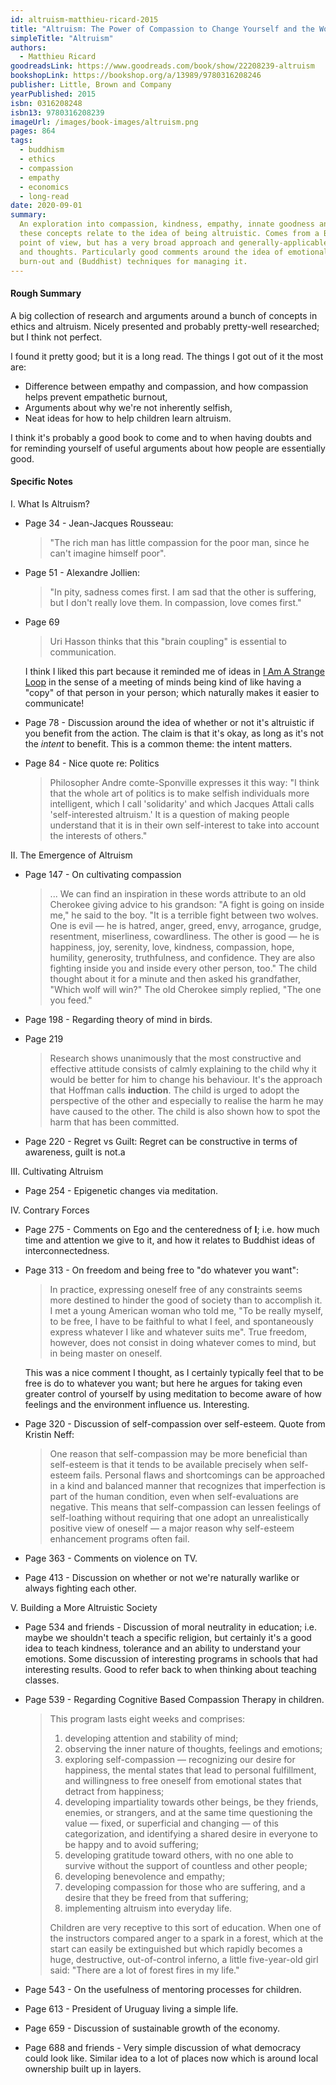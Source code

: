 ```yaml
---
id: altruism-matthieu-ricard-2015
title: "Altruism: The Power of Compassion to Change Yourself and the World"
simpleTitle: "Altruism"
authors:
  - Matthieu Ricard
goodreadsLink: https://www.goodreads.com/book/show/22208239-altruism
bookshopLink: https://bookshop.org/a/13989/9780316208246
publisher: Little, Brown and Company
yearPublished: 2015
isbn: 0316208248
isbn13: 9780316208239
imageUrl: /images/book-images/altruism.png
pages: 864
tags:
  - buddhism
  - ethics
  - compassion
  - empathy
  - economics
  - long-read
date: 2020-09-01
summary:
  An exploration into compassion, kindness, empathy, innate goodness and how
  these concepts relate to the idea of being altruistic. Comes from a Buddhist
  point of view, but has a very broad approach and generally-applicable advice
  and thoughts. Particularly good comments around the idea of emotional
  burn-out and (Buddhist) techniques for managing it.
---
```


#### Rough Summary

A big collection of research and arguments around a bunch of concepts in ethics and
altruism. Nicely presented and probably pretty-well researched; but I think
not perfect.

I found it pretty good; but it is a long read. The things I got out of it the
most are:

- Difference between empathy and compassion, and how compassion helps prevent
empathetic burnout,
- Arguments about why we're not inherently selfish,
- Neat ideas for how to help children learn altruism.

I think it's probably a good book to come and to when having doubts and for
reminding yourself of useful arguments about how people are essentially good.


#### Specific Notes

<span class="ch">I. What Is Altruism?</span>

- Page 34 - Jean-Jacques Rousseau:

  > "The rich man has little compassion for the poor man,
  > since he can't imagine himself poor".

- Page 51 - Alexandre Jollien: 

  > "In pity, sadness comes first. I am sad that the other is
  > suffering, but I don't really love them. In compassion, love comes first."

- Page 69

  > Uri Hasson thinks that this "brain coupling" is essential to
  > communication.

  I think I liked this part because it reminded me of ideas in [I Am A Strange
  Loop](https://www.goodreads.com/book/show/123471.I_Am_a_Strange_Loop) in the
  sense of a meeting of minds being kind of like having a "copy" of that
  person in your person; which naturally makes it easier to communicate!

- Page 78 - Discussion around the idea of whether or not it's altruistic if you
benefit from the action. The claim is that it's okay, as long as it's not the
_intent_ to benefit. This is a common theme: the intent matters.

- Page 84 - Nice quote re: Politics

  > Philosopher Andre comte-Sponville expresses it this way: "I think that the
  > whole art of politics is to make selfish individuals more intelligent,
  > which I call 'solidarity' and which Jacques Attali calls 'self-interested
  > altruism.' It is a question of making people understand that it is in
  > their own self-interest to take into account the interests of others."


<span class="ch">II. The Emergence of Altruism</span>

- Page 147 - On cultivating compassion

  > ... We can find an inspiration in these words attribute to an old Cherokee
  > giving advice to his grandson: "A fight is going on inside me," he said to
  > the boy. "It is a terrible fight between two wolves. One is evil &mdash; he is
  > hatred, anger, greed, envy, arrogance, grudge, resentment, miserliness,
  > cowardliness. The other is good &mdash; he is happiness, joy, serenity,
  > love, kindness, compassion, hope, humility, generosity, truthfulness, and
  > confidence. They are also fighting inside you and inside every other
  > person, too." The child thought about it for a minute and then asked his
  > grandfather, "Which wolf will win?" The old Cherokee simply replied, "The
  > one you feed."

- Page 198 - Regarding theory of mind in birds.

- Page 219

  > Research shows unanimously that the most constructive and effective
  > attitude consists of calmly explaining to the child why it would be better
  > for him to change his behaviour. It's the approach that Hoffman calls
  > **induction**. The child is urged to adopt the perspective of the other
  > and especially to realise the harm he may have caused to the other. The
  > child is also shown how to spot the harm that has been committed.

- Page 220 - Regret vs Guilt: Regret can be constructive in terms of
awareness, guilt is not.a


<span class="ch">III. Cultivating Altruism</span>

- Page 254 - Epigenetic changes via meditation.


<span class="ch">IV. Contrary Forces</span>

- Page 275 - Comments on Ego and the centeredness of **I**; i.e. how much
time and attention we give to it, and how it relates to Buddhist ideas of
interconnectedness.

- Page 313 - On freedom and being free to "do whatever you want":

  > In practice, expressing oneself free of any constraints seems more destined
  > to hinder the good of society than to accomplish it. I met a young
  > American woman who told me, "To be really myself, to be free, I have to be
  > faithful to what I feel, and spontaneously express whatever I like and
  > whatever suits me". True freedom, however, does not consist in doing
  > whatever comes to mind, but in being master on oneself.

  This was a nice comment I thought, as I certainly typically feel that to be
  free is do to whatever you want; but here he argues for taking even greater
  control of yourself by using meditation to become aware of how feelings and
  the environment influence us. Interesting.

- Page 320 - Discussion of self-compassion over self-esteem. Quote from
Kristin Neff:

  > One reason that self-compassion may be more beneficial than self-esteem is
  > that it tends to be available precisely when self-esteem fails. Personal
  > flaws and shortcomings can be approached in a kind and balanced manner
  > that recognizes that imperfection is part of the human condition, even
  > when self-evaluations are negative. This means that self-compassion can
  > lessen feelings of self-loathing without requiring that one adopt an
  > unrealistically positive view of oneself &mdash; a major reason why
  > self-esteem enhancement programs often fail.


- Page 363 - Comments on violence on TV.

- Page 413 - Discussion on whether or not we're naturally warlike or always
fighting each other.

<span class="ch">V. Building a More Altruistic Society</span>

- Page 534 and friends - Discussion of moral neutrality in education; i.e. maybe we
shouldn't teach a specific religion, but certainly it's a good idea to teach
kindness, tolerance and an ability to understand your emotions. Some
discussion of interesting programs in schools that had interesting results.
Good to refer back to when thinking about teaching classes.

- Page 539 - Regarding Cognitive Based Compassion Therapy in children.

  > This program lasts eight weeks and comprises:
  > 1. developing attention and stability of mind;
  > 2. observing the inner nature of thoughts, feelings and emotions;
  > 3. exploring self-compassion &mdash; recognizing our desire for happiness,
  >    the mental states that lead to personal fulfillment, and willingness to
  >    free oneself from emotional states that detract from happiness;
  > 4. developing impartiality towards other beings, be they friends, enemies,
  >    or strangers, and at the same time questioning the value &mdash; fixed,
  >    or superficial and changing &mdash; of this categorization, and
  >    identifying a shared desire in everyone to be happy and to avoid
  >    suffering;
  > 5. developing gratitude toward others, with no one able to survive without
  >    the support of countless and other people;
  > 6. developing benevolence and empathy;
  > 7. developing compassion for those who are suffering, and a desire that
  >    they be freed from that suffering;
  > 8. implementing altruism into everyday life.
  >
  > Children are very receptive to this sort of education. When one of the
  > instructors compared anger to a spark in a forest, which at the start can
  > easily be extinguished but which rapidly becomes a huge, destructive,
  > out-of-control inferno, a little five-year-old girl said: "There are a lot
  > of forest fires in my life."

- Page 543 - On the usefulness of mentoring processes for children.

- Page 613 - President of Uruguay living a simple life.

- Page 659 - Discussion of sustainable growth of the economy.

- Page 688 and friends - Very simple discussion of what democracy could look
like. Similar idea to a lot of places now which is around local ownership
built up in layers.


